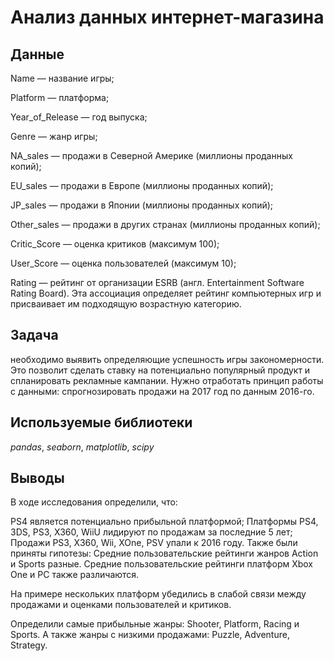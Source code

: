 # Анализ данных интернет-магазина
## Данные

Name — название игры;

Platform — платформа;

Year_of_Release — год выпуска;

Genre — жанр игры;

NA_sales — продажи в Северной Америке (миллионы проданных копий);

EU_sales — продажи в Европе (миллионы проданных копий);

JP_sales — продажи в Японии (миллионы проданных копий);

Other_sales — продажи в других странах (миллионы проданных копий);

Critic_Score — оценка критиков (максимум 100);

User_Score — оценка пользователей (максимум 10);

Rating — рейтинг от организации ESRB (англ. Entertainment Software Rating Board). Эта ассоциация определяет рейтинг компьютерных игр и присваивает им подходящую возрастную категорию.

## Задача
необходимо выявить определяющие успешность игры закономерности. Это позволит сделать ставку на потенциально популярный продукт и спланировать рекламные кампании. Нужно отработать принцип работы с данными: спрогнозировать продажи на 2017 год по данным 2016-го.
## Используемые библиотеки
*pandas*, *seaborn*, *matplotlib*, *scipy*

## Выводы
В ходе исследования определили, что:

PS4 является потенциально прибыльной платформой;
Платформы PS4, 3DS, PS3, X360, WiiU лидируют по продажам за последние 5 лет;
Продажи PS3, X360, Wii, XOne, PSV упали к 2016 году.
Также были приняты гипотезы: Средние пользовательские рейтинги жанров Action и Sports разные. Средние пользовательские рейтинги платформ Xbox One и PC также различаются.

На примере нескольких платформ убедились в слабой связи между продажами и оценками пользователей и критиков.

Определили самые прибыльные жанры: Shooter, Platform, Racing и Sports. А также жанры с низкими продажами: Puzzle, Adventure, Strategy.
